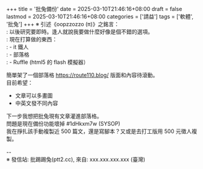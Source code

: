 +++
title = '批兔備份'
date = 2025-03-10T21:46:16+08:00
draft = false
lastmod = 2025-03-10T21:46:16+08:00
categories = ['請益']
tags = ['軟體', '批兔']
+++
※ 引述《oopzzozzo (π)》之銘言：<br>
: 以後研究要即時。逢人就說我要做什麼好像是個不錯的選項。<br>
: 現在打算做的東西：<br>
: - it 鐵人<br>
: - 部落格<br>
: - Ruffle (html5 的 flash 模擬器）<br>

簡單架了一個部落格 https://route110.blog/ 版面和內容待滾動。<br>
目前希望：<br>
- 文章可以多畫圖<br>
- 中英文發不同內容

下一步我想把批兔現有文章灌進部落格。<br>
問題是現在備份功能壞掉 #1dHkxm7w (SYSOP)<br>
我在掙扎該手動複製近 500 篇文，還是寫腳本？又或是去打工版用 500 元徵人複製。<br>
<br>
--<br>
※ 發信站: 批踢踢兔(ptt2.cc), 來自: xxx.xxx.xxx.xxx (臺灣)<br>
